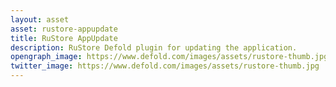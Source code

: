 ```yaml
---
layout: asset
asset: rustore-appupdate
title: RuStore AppUpdate
description: RuStore Defold plugin for updating the application.
opengraph_image: https://www.defold.com/images/assets/rustore-thumb.jpg
twitter_image: https://www.defold.com/images/assets/rustore-thumb.jpg
---
```

